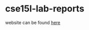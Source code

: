 # cse15l-lab-reports

website can be found [here](https://kalkulator413.github.io/cse15l-lab-reports/)
